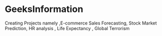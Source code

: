# GeeksInformation
Creating Projects namely ,E-commerce Sales Forecasting, Stock Market Prediction, HR analysis , Life Expectancy , Global Terrorism
